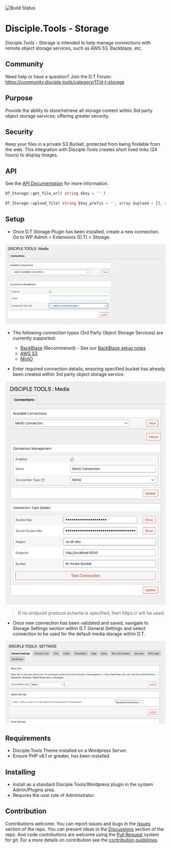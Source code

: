 ![Build Status](https://github.com/DiscipleTools/disciple-tools-storage/actions/workflows/ci.yml/badge.svg?branch=master)

# Disciple.Tools - Storage

Disciple.Tools - Storage is intended to help manage connections with remote object storage services, such as AWS S3, Backblaze, etc.

## Community

Need help or have a question? Join the D.T Forum: https://community.disciple.tools/category/17/d-t-storage

## Purpose

Provide the ability to store/retrieve all storage content within 3rd party object storage services; offering greater security.

## Security 
Keep your files in a private S3 Bucket, protected from being findable from the web. This integration with Disciple.Tools creates short lived links (24 hours) to display images.

## API

See the [API Documentation](https://github.com/DiscipleTools/disciple-tools-storage/wiki/API) for more information.
```php
DT_Storage::get_file_url( string $key = '' )
```
```php
DT_Storage::upload_file( string $key_prefix = '', array $upload = [], string $existing_key = '', array $args = [] )
```

## Setup

- Once D.T Storage Plugin has been installed, create a new connection. Go to WP Admin > Extensions (D.T) > Storage.

![1](/documentation/readme/imgs/1.png)

- The following connection types (3rd Party Object Storage Services) are currently supported:
  - [BackBlaze](https://www.backblaze.com/) (Recommened) - See our [BackBlaze setup notes]([https://github.com/DiscipleTools/disciple-tools-storage/wiki/S3-Storage-Services#backblaze](https://disciple.tools/docs/storage/#backblaze))  
  - [AWS S3](https://aws.amazon.com/s3/)
  - [MinIO](https://min.io/)


- Enter required connection details; ensuring specified bucket has already been created within 3rd party object storage service.

![2](/documentation/readme/imgs/2.png)

> If no endpoint protocol scheme is specified; then https:// will be used.


- Once new connection has been validated and saved, navigate to Storage Settings section within D.T General Settings and select connection to be used for the default media storage within D.T.

![6](/documentation/readme/imgs/6.png)


## Requirements

- Disciple.Tools Theme installed on a Wordpress Server.
- Ensure PHP v8.1 or greater, has been installed.

## Installing

- Install as a standard Disciple.Tools/Wordpress plugin in the system Admin/Plugins area.
- Requires the user role of Administrator.

## Contribution

Contributions welcome. You can report issues and bugs in the
[Issues](https://github.com/DiscipleTools/disciple-tools-storage/issues) section of the repo. You can present ideas
in the [Discussions](https://github.com/DiscipleTools/disciple-tools-storage/discussions) section of the repo. And
code contributions are welcome using the [Pull Request](https://github.com/DiscipleTools/disciple-tools-storage/pulls)
system for git. For a more details on contribution see the
[contribution guidelines](https://github.com/DiscipleTools/disciple-tools-storage/blob/master/CONTRIBUTING.md).
